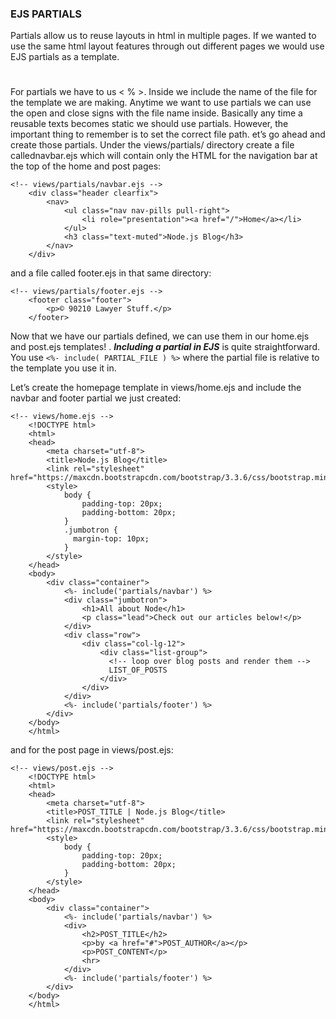 ### EJS PARTIALS
Partials allow us to reuse layouts in html in multiple pages. If we wanted to use the same html layout features through out different pages we would use EJS partials as a template. 
# 
For partials we have to us < % >. Inside we include the name of the file for the template we are making. Anytime we want to use partials we can use the open and close signs with the file name inside. Basically any time a reusable texts becomes static we should use partials. However, the important thing to remember is to set the correct file path.
et’s go ahead and create those partials. Under the views/partials/ directory create a file callednavbar.ejs which will contain only the HTML for the navigation bar at the top of the home and post pages:

```
<!-- views/partials/navbar.ejs -->
    <div class="header clearfix">
        <nav>
            <ul class="nav nav-pills pull-right">
                <li role="presentation"><a href="/">Home</a></li>
            </ul>
            <h3 class="text-muted">Node.js Blog</h3>
        </nav>
    </div>
```

and a file called footer.ejs in that same directory:

```
<!-- views/partials/footer.ejs -->
    <footer class="footer">
        <p>© 90210 Lawyer Stuff.</p>
    </footer>
```

Now that we have our partials defined, we can use them in our home.ejs and post.ejs templates! .
***Including a partial in EJS*** is quite straightforward. You use `<%- include( PARTIAL_FILE ) %>` where the partial file is relative to the template you use it in.

Let’s create the homepage template in views/home.ejs and include the navbar and footer partial we just created:

```
<!-- views/home.ejs -->
    <!DOCTYPE html>
    <html>
    <head>
        <meta charset="utf-8">
        <title>Node.js Blog</title>
        <link rel="stylesheet" href="https://maxcdn.bootstrapcdn.com/bootstrap/3.3.6/css/bootstrap.min.css">
        <style>
            body {
                padding-top: 20px;
                padding-bottom: 20px;
            }
            .jumbotron {
              margin-top: 10px;
            }
        </style>
    </head>
    <body>
        <div class="container">
            <%- include('partials/navbar') %>
            <div class="jumbotron">
                <h1>All about Node</h1>
                <p class="lead">Check out our articles below!</p>
            </div>
            <div class="row">
                <div class="col-lg-12">
                    <div class="list-group">
                      <!-- loop over blog posts and render them -->
                      LIST_OF_POSTS
                    </div>
                </div>
            </div>
            <%- include('partials/footer') %>
        </div>
    </body>
    </html>
```

and for the post page in views/post.ejs:

```
<!-- views/post.ejs -->
    <!DOCTYPE html>
    <html>
    <head>
        <meta charset="utf-8">
        <title>POST_TITLE | Node.js Blog</title>
        <link rel="stylesheet" href="https://maxcdn.bootstrapcdn.com/bootstrap/3.3.6/css/bootstrap.min.css">
        <style>
            body {
                padding-top: 20px;
                padding-bottom: 20px;
            }
        </style>
    </head>
    <body>
        <div class="container">
            <%- include('partials/navbar') %>
            <div>
                <h2>POST_TITLE</h2>
                <p>by <a href="#">POST_AUTHOR</a></p>
                <p>POST_CONTENT</p>
                <hr>
            </div>
            <%- include('partials/footer') %>
        </div>
    </body>
    </html>
